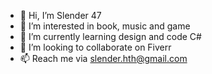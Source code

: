- 👋 Hi, I’m Slender 47
- 👀 I’m interested in book, music and game
- 🌱 I’m currently learning design and code C#
- 💞️ I’m looking to collaborate on Fiverr
- 📫 Reach me via slender.hth@gmail.com

<!---
slender47/slender47 is a ✨ special ✨ repository because its `README.md` (this file) appears on your GitHub profile.
You can click the Preview link to take a look at your changes.
--->
